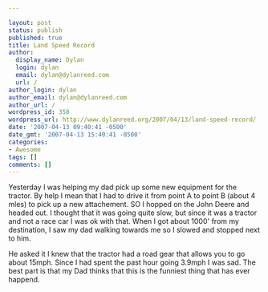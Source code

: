 ```yaml
---

layout: post
status: publish
published: true
title: Land Speed Record
author:
  display_name: Dylan
  login: dylan
  email: dylan@dylanreed.com
  url: /
author_login: dylan
author_email: dylan@dylanreed.com
author_url: /
wordpress_id: 358
wordpress_url: http://www.dylanreed.org/2007/04/13/land-speed-record/
date: '2007-04-13 09:40:41 -0500'
date_gmt: '2007-04-13 15:40:41 -0500'
categories:
- Awesome
tags: []
comments: []
---
```


Yesterday I was helping my dad pick up some new equipment for the tractor. By help I mean that I had to drive it from point A to point B (about 4 mles) to pick up a new attachement. SO I hopped on the John Deere and headed out. I thought that it was going quite slow, but since it was a tractor and not a race car I was ok with that. When I got about 1000' from my destination, I saw my dad walking towards me so I slowed and stopped next to him.

He asked it I knew that the tractor had a road gear that allows you to go about 15mph. Since I had spent the past hour going 3.9mph I was sad. The best part is that my Dad thinks that this is the funniest thing that has ever happend.
